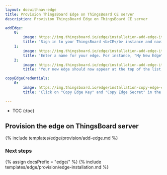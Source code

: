 ```yaml
---
layout: docwithnav-edge
title: Provision ThingsBoard Edge on ThingsBoard CE server
description: Provision ThingsBoard Edge on ThingsBoard CE server

addEdge:
    0:
        image: https://img.thingsboard.io/edge/installation-add-edge-item-1.png
        title: 'Sign in to your ThingsBoard <b>CE</b> instance and navigate to the "Edge Management" -> "Instances" page. Click the "+" icon in the top right corner and select "Add Edge".'
    1:
        image: https://img.thingsboard.io/edge/installation-add-edge-item-2.png
        title: 'Enter a name for your edge. For instance, "My New Edge". Click "Add" to confirm the creation of your new edge.'
    2:
        image: https://img.thingsboard.io/edge/installation-add-edge-item-3.png
        title: 'Your new edge should now appear at the top of the list, as entries are sorted by creation time by default.'

copyEdgeCredentials:
    0:
        image: https://img.thingsboard.io/edge/installation-copy-edge-credentials-item-1.png
        title: 'Click on "Copy Edge Key" and "Copy Edge Secret" in the edge details section. This will copy your edge credentials to your clipboard. Be sure to store them in a secure location, as these values will be needed in the following steps.'

---
```


* TOC
{:toc}

## Provision the edge on ThingsBoard server

{% include templates/edge/provision/add-edge.md %}

### Next steps

{% assign docsPrefix = "edge/" %}
{% include templates/edge/provision/edge-installation.md %}
